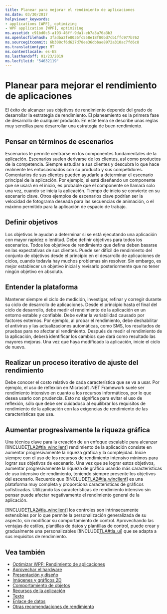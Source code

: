 ```yaml
---
title: Planear para mejorar el rendimiento de aplicaciones
ms.date: 03/30/2017
helpviewer_keywords:
- applications [WPF], optimizing
- WPF application [WPF], optimizing
ms.assetid: c91bd0c5-a193-46ff-9da1-eb7a3a76a3b3
ms.openlocfilehash: 3fadba2fe8036fc558e18f80bd7cb1ffc977b762
ms.sourcegitcommit: 6b308cf6d627d78ee36dbbae8972a310ac7fd6c8
ms.translationtype: MT
ms.contentlocale: es-ES
ms.lasthandoff: 01/23/2019
ms.locfileid: "54632119"
---
```

# <a name="planning-for-application-performance"></a>Planear para mejorar el rendimiento de aplicaciones
El éxito de alcanzar sus objetivos de rendimiento depende del grado de desarrollar la estrategia de rendimiento. El planeamiento es la primera fase de desarrollo de cualquier producto. En este tema se describe unas reglas muy sencillas para desarrollar una estrategia de buen rendimiento.  
  
## <a name="think-in-terms-of-scenarios"></a>Pensar en términos de escenarios  
 Escenarios le permite centrarse en los componentes fundamentales de la aplicación. Escenarios suelen derivarse de los clientes, así como productos de la competencia. Siempre estudiar a sus clientes y descubra lo que hace realmente les entusiasmados con su producto y sus competidores. Comentarios de sus clientes pueden ayudarle a determinar el escenario principal de la aplicación. Por ejemplo, si está diseñando un componente que se usará en el inicio, es probable que el componente se llamará solo una vez, cuando se inicia la aplicación. Tiempo de inicio se convierte en su escenario clave. Otros ejemplos de escenarios clave podrían ser la velocidad de fotograma deseada para las secuencias de animación, o el máximo permitido para la aplicación de espacio de trabajo.  
  
## <a name="define-goals"></a>Definir objetivos  
 Los objetivos le ayudan a determinar si se está ejecutando una aplicación con mayor rapidez o lentitud. Debe definir objetivos para todos los escenarios. Todos los objetivos de rendimiento que defina deben basarse en las expectativas de sus clientes. Puede ser difícil de rendimiento del conjunto de objetivos desde el principio en el desarrollo de aplicaciones de ciclos, cuando todavía hay muchos problemas sin resolver. Sin embargo, es mejor establecer un objetivo inicial y revisarlo posteriormente que no tener ningún objetivo en absoluto.  
  
## <a name="understand-your-platform"></a>Entender la plataforma  
 Mantener siempre el ciclo de medición, investigar, refinar y corregir durante su ciclo de desarrollo de aplicaciones. Desde el principio hasta el final del ciclo de desarrollo, debe medir el rendimiento de la aplicación en un entorno estable y confiable. Debe evitar la variabilidad causado por factores externos. Por ejemplo, al probar el rendimiento, debe deshabilitar el antivirus y las actualizaciones automáticas, como SMS, los resultados de pruebas para no afectar al rendimiento. Después de medir el rendimiento de la aplicación, deberá identificar los cambios que dará como resultado las mayores mejoras. Una vez que haya modificado la aplicación, inicie el ciclo de nuevo.  
  
## <a name="make-performance-tuning-an-iterative-process"></a>Realizar un proceso iterativo de ajuste del rendimiento  
 Debe conocer el costo relativo de cada característica que se va a usar. Por ejemplo, el uso de reflexión en Microsoft .NET Framework suele ser rendimiento intensivo en cuanto a los recursos informáticos, por lo que desea usarlo con prudencia. Esto no significa para evitar el uso de reflexión, sólo que debe ser cuidadoso al equilibrar los requisitos de rendimiento de la aplicación con las exigencias de rendimiento de las características que usa.  
  
## <a name="build-towards-graphical-richness"></a>Aumentar progresivamente la riqueza gráfica  
 Una técnica clave para la creación de un enfoque escalable para alcanzar [!INCLUDE[TLA2#tla_winclient](../../../../includes/tla2sharptla-winclient-md.md)] rendimiento de la aplicación consiste en aumentar progresivamente la riqueza gráfica y la complejidad. Inicie siempre con el uso de los recursos de rendimiento intensivo mínimos para lograr sus objetivos de escenario. Una vez que se lograr estos objetivos, aumentar progresivamente la riqueza de gráfico usando más características de uso intensivo de rendimiento, teniendo siempre presente los objetivos del escenario. Recuerde que [!INCLUDE[TLA2#tla_winclient](../../../../includes/tla2sharptla-winclient-md.md)] es una plataforma muy completa y proporciona características de gráficos sofisticadas. Utilizando las características de rendimiento intensivo sin pensar puede afectar negativamente el rendimiento general de la aplicación.  
  
 [!INCLUDE[TLA2#tla_winclient](../../../../includes/tla2sharptla-winclient-md.md)] los controles son intrínsecamente extensibles por lo que permite la personalización generalizada de su aspecto, sin modificar su comportamiento de control. Aprovechando las ventajas de estilos, plantillas de datos y plantillas de control, puede crear y gradualmente una personalizables [!INCLUDE[TLA#tla_ui](../../../../includes/tlasharptla-ui-md.md)] que se adapta a sus requisitos de rendimiento.  
  
## <a name="see-also"></a>Vea también
- [Optimizar WPF: Rendimiento de aplicaciones](../../../../docs/framework/wpf/advanced/optimizing-wpf-application-performance.md)
- [Aprovechar el hardware](../../../../docs/framework/wpf/advanced/optimizing-performance-taking-advantage-of-hardware.md)
- [Presentación y diseño](../../../../docs/framework/wpf/advanced/optimizing-performance-layout-and-design.md)
- [Imágenes y gráficos 2D](../../../../docs/framework/wpf/advanced/optimizing-performance-2d-graphics-and-imaging.md)
- [Comportamiento de objetos](../../../../docs/framework/wpf/advanced/optimizing-performance-object-behavior.md)
- [Recursos de la aplicación](../../../../docs/framework/wpf/advanced/optimizing-performance-application-resources.md)
- [Texto](../../../../docs/framework/wpf/advanced/optimizing-performance-text.md)
- [Enlace de datos](../../../../docs/framework/wpf/advanced/optimizing-performance-data-binding.md)
- [Otras recomendaciones de rendimiento](../../../../docs/framework/wpf/advanced/optimizing-performance-other-recommendations.md)
